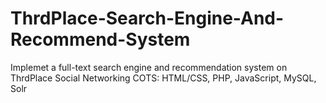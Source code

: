 ThrdPlace-Search-Engine-And-Recommend-System
============================================

Implemet a full-text search engine and recommendation system on ThrdPlace Social Networking
COTS: HTML/CSS, PHP, JavaScript, MySQL, Solr
